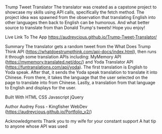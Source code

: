 Trump Tweet Translator
The translator was created as a capstone project to showcase my skills using API calls, specifically the fetch method. The project idea was spawned from the observation that translating English into other languages then back to English can be humorous. And what better source to translate from than Donald Trump's tweets! Hope you enjoy!

Live Link To The App
https://audreycious.github.io/Trump-Tweet-Translator/

Summary
The translator gets a random tweet from the What Does Trump Think API (https://whatdoestrumpthink.com/api-docs/index.html), then runs it through some translation APIs including: MyMemory API (https://mymemory.translated.net/doc/) and Yoda Translator API (https://funtranslations.com/api/yoda). The first translation is English to Yoda speak. After that, it sends the Yoda speak translation to translate it into Chinese. From there, it takes the language that the user selected on the page to translate into from Chinese. Lastly, a translation from that language to English and displays for the user.

Built With
HTML
CSS
Javascript
jQuery

Author
Audrey Foss - Kingfisher WebDev (https://audreycious.github.io/Portfolio_v2/)

Acknowledgments
Thank you to my wife for your constant support
A hat tip to anyone whose API was used
